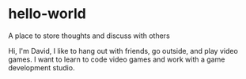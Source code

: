 # hello-world
A place to store thoughts and discuss with others


Hi, I'm David, I like to hang out with friends, go outside, and play video games. I want to learn to code video games and work with a game development studio.
